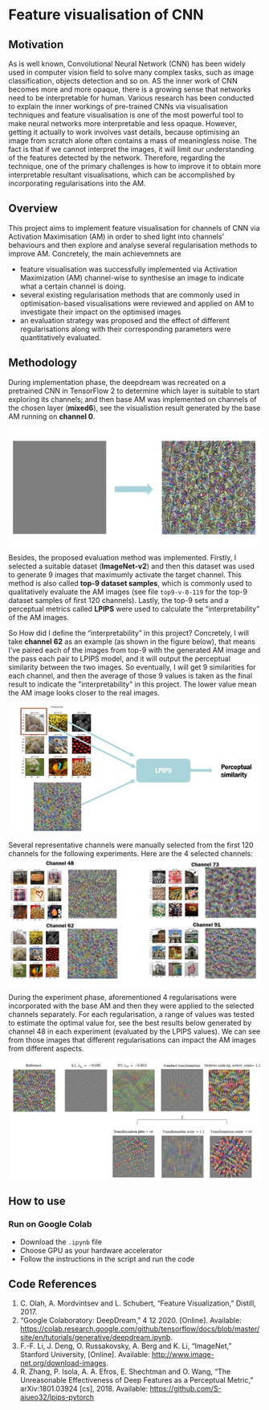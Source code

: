 # Feature visualisation of CNN

## **Motivation**
As is well known, Convolutional Neural Network (CNN) has been widely used in computer vision field to solve many complex tasks, such as image classification, objects detection and so on. AS the inner work of CNN becomes more and more opaque, there is a growing sense that networks need to be interpretable for human. Various research has been conducted to explain the inner workings of pre-trained CNNs via visualisation techniques and feature visualisation is one of the most powerful tool to make neural networks more interpretable and less opaque. However, getting it actually to work involves vast details, because optimising an image from scratch alone often contains a mass of meaningless noise. The fact is that if we cannot interpret the images, it will limit our understanding of the features detected by the network. Therefore, regarding the technique, one of the primary challenges is how to improve it to obtain more interpretable resultant visualisations, which can be accomplished by incorporating regularisations into the AM.

## **Overview**
This project aims to implement feature visualisation for channels of CNN via Activation Maximisation (AM) in order to shed light into channels’ behaviours and then explore and analyse several regularisation methods to improve AM. Concretely, the main achievemnets are 
- feature visualisation was successfully implemented via Activation Maximization (AM) channel-wise to synthesise an image to indicate what a certain channel is doing.
- several existing regularisation methods that are commonly used in optimisation-based visualisations were reviewed and applied on AM to investigate their impact on the optimised images
- an evaluation strategy was proposed and the effect of different regularisations along with their corresponding parameters were quantitatively evaluated.  

## **Methodology**
During implementation phase, the deepdream was recreated on a pretrained CNN in TensorFlow 2 to determine which layer is suitable to start exploring its channels; and then base AM was implemented on channels of the chosen layer (**mixed6**), see the visualistion result generated by the base AM running on **channel 0**. 

<img src="./img/base_AM.JPG" alt = "base AM (channel 0)" align=center />

Besides, the proposed evaluation method was implemented. Firstly, I selected a suitable dataset (**ImageNet-v2**) and then this dataset was used to generate 9 images that maximumly activate the target channel. This method is also called **top-9 dataset samples**, which is commonly used to qualitatively evaluate the AM images (see file `top9-v-0-119` for the top-9 dataset samples of first 120 channels). Lastly, the top-9 sets and a perceptual metrics called **LPIPS** were used to calculate the “interpretability” of the AM images. 

So How did I define the “interpretability” in this project? Concretely, I will take **channel 62** as an example (as shown in the figure below), that means I’ve paired each of the images from top-9 with the generated AM image and the pass each pair to LPIPS model, and it will output the perceptual similarity between the two images. So eventually, I will get 9 similarities for each channel, and then the average of those 9 values is taken as the final result to indicate the "interpretability" in this project. The lower value mean the AM image looks closer to the real images. 

<img src="./img/similarity_cal.JPG" alt = "similarity calculation" align=center />

 
 Several representative channels were manually selected from the first 120 channels for the following experiments. Here are the 4 selected channels:
<img src="./img/channel_selection.JPG" alt = "similarity calculation" align=center />

During the experiment phase, aforementioned 4 regularisations were incorporated with the base AM and then they were applied to the selected channels separately. For each regularisation, a range of values was tested to estimate the optimal value for, see the best results below generated by channel 48 in each experiment (evaluated by the LPIPS values). We can see from those images that different regularisations can impact the AM images from different aspects. 

<img src="./img/res.JPG" alt = "similarity calculation" align=center />

## **How to use**
### Run on Google Colab
- Download the `.ipynb` file
- Choose GPU as your hardware accelerator
- Follow the instructions in the script and run the code

## Code References
1. C. Olah, A. Mordvintsev and L. Schubert, “Feature Visualization,” Distill, 2017. 
2. “Google Colaboratory: DeepDream,” 4 12 2020. [Online]. Available: https://colab.research.google.com/github/tensorflow/docs/blob/master/site/en/tutorials/generative/deepdream.ipynb.
3. F.-F. Li, J. Deng, O. Russakovsky, A. Berg and K. Li, “ImageNet,” Stanford University, [Online]. Available: http://www.image-net.org/download-images.
4. R. Zhang, P. Isola, A. A. Efros, E. Shechtman and O. Wang, “The Unreasonable Effectiveness of Deep Features as a Perceptual Metric,” arXiv:1801.03924 [cs], 2018. Available: https://github.com/S-aiueo32/lpips-pytorch
